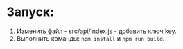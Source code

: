# Запуск:
1. Изменить файл - src/api/index.js - добавить ключ key.
2. Выполнить команды:  `npm install` и `npm run build`.
